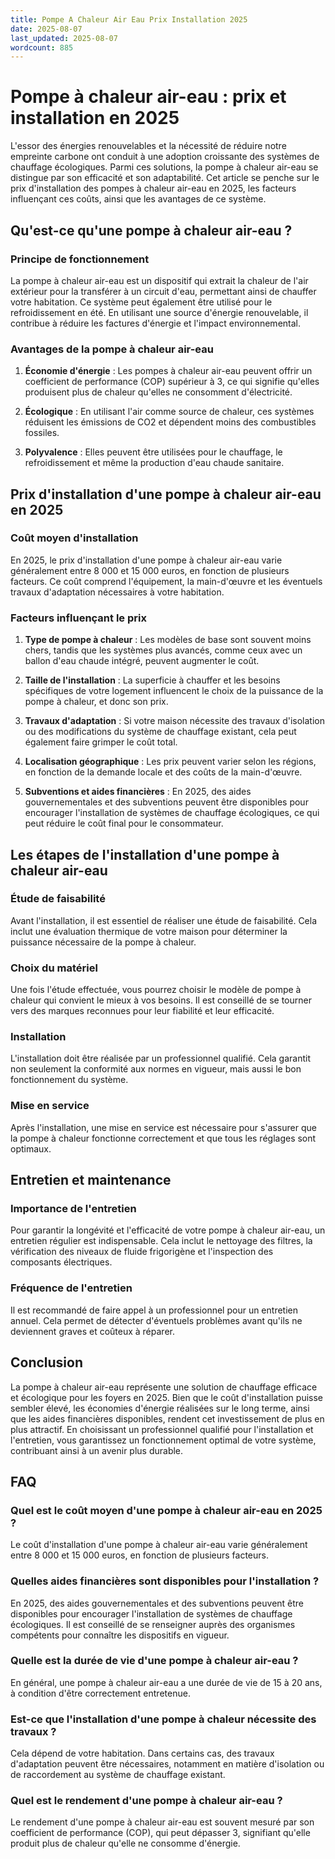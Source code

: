 ```yaml
---
title: Pompe A Chaleur Air Eau Prix Installation 2025
date: 2025-08-07
last_updated: 2025-08-07
wordcount: 885
---
```


# Pompe à chaleur air-eau : prix et installation en 2025

L'essor des énergies renouvelables et la nécessité de réduire notre empreinte carbone ont conduit à une adoption croissante des systèmes de chauffage écologiques. Parmi ces solutions, la pompe à chaleur air-eau se distingue par son efficacité et son adaptabilité. Cet article se penche sur le prix d'installation des pompes à chaleur air-eau en 2025, les facteurs influençant ces coûts, ainsi que les avantages de ce système.

## Qu'est-ce qu'une pompe à chaleur air-eau ?

### Principe de fonctionnement

La pompe à chaleur air-eau est un dispositif qui extrait la chaleur de l'air extérieur pour la transférer à un circuit d'eau, permettant ainsi de chauffer votre habitation. Ce système peut également être utilisé pour le refroidissement en été. En utilisant une source d'énergie renouvelable, il contribue à réduire les factures d'énergie et l'impact environnemental.

### Avantages de la pompe à chaleur air-eau

1. **Économie d'énergie** : Les pompes à chaleur air-eau peuvent offrir un coefficient de performance (COP) supérieur à 3, ce qui signifie qu'elles produisent plus de chaleur qu'elles ne consomment d'électricité.
   
2. **Écologique** : En utilisant l'air comme source de chaleur, ces systèmes réduisent les émissions de CO2 et dépendent moins des combustibles fossiles.

3. **Polyvalence** : Elles peuvent être utilisées pour le chauffage, le refroidissement et même la production d'eau chaude sanitaire.

## Prix d'installation d'une pompe à chaleur air-eau en 2025

### Coût moyen d'installation

En 2025, le prix d'installation d'une pompe à chaleur air-eau varie généralement entre 8 000 et 15 000 euros, en fonction de plusieurs facteurs. Ce coût comprend l'équipement, la main-d'œuvre et les éventuels travaux d'adaptation nécessaires à votre habitation.

### Facteurs influençant le prix

1. **Type de pompe à chaleur** : Les modèles de base sont souvent moins chers, tandis que les systèmes plus avancés, comme ceux avec un ballon d'eau chaude intégré, peuvent augmenter le coût.

2. **Taille de l'installation** : La superficie à chauffer et les besoins spécifiques de votre logement influencent le choix de la puissance de la pompe à chaleur, et donc son prix.

3. **Travaux d'adaptation** : Si votre maison nécessite des travaux d'isolation ou des modifications du système de chauffage existant, cela peut également faire grimper le coût total.

4. **Localisation géographique** : Les prix peuvent varier selon les régions, en fonction de la demande locale et des coûts de la main-d'œuvre.

5. **Subventions et aides financières** : En 2025, des aides gouvernementales et des subventions peuvent être disponibles pour encourager l'installation de systèmes de chauffage écologiques, ce qui peut réduire le coût final pour le consommateur.

## Les étapes de l'installation d'une pompe à chaleur air-eau

### Étude de faisabilité

Avant l'installation, il est essentiel de réaliser une étude de faisabilité. Cela inclut une évaluation thermique de votre maison pour déterminer la puissance nécessaire de la pompe à chaleur.

### Choix du matériel

Une fois l'étude effectuée, vous pourrez choisir le modèle de pompe à chaleur qui convient le mieux à vos besoins. Il est conseillé de se tourner vers des marques reconnues pour leur fiabilité et leur efficacité.

### Installation

L'installation doit être réalisée par un professionnel qualifié. Cela garantit non seulement la conformité aux normes en vigueur, mais aussi le bon fonctionnement du système.

### Mise en service

Après l'installation, une mise en service est nécessaire pour s'assurer que la pompe à chaleur fonctionne correctement et que tous les réglages sont optimaux.

## Entretien et maintenance

### Importance de l'entretien

Pour garantir la longévité et l'efficacité de votre pompe à chaleur air-eau, un entretien régulier est indispensable. Cela inclut le nettoyage des filtres, la vérification des niveaux de fluide frigorigène et l'inspection des composants électriques.

### Fréquence de l'entretien

Il est recommandé de faire appel à un professionnel pour un entretien annuel. Cela permet de détecter d'éventuels problèmes avant qu'ils ne deviennent graves et coûteux à réparer.

## Conclusion

La pompe à chaleur air-eau représente une solution de chauffage efficace et écologique pour les foyers en 2025. Bien que le coût d'installation puisse sembler élevé, les économies d'énergie réalisées sur le long terme, ainsi que les aides financières disponibles, rendent cet investissement de plus en plus attractif. En choisissant un professionnel qualifié pour l'installation et l'entretien, vous garantissez un fonctionnement optimal de votre système, contribuant ainsi à un avenir plus durable.

## FAQ

### Quel est le coût moyen d'une pompe à chaleur air-eau en 2025 ?

Le coût d'installation d'une pompe à chaleur air-eau varie généralement entre 8 000 et 15 000 euros, en fonction de plusieurs facteurs.

### Quelles aides financières sont disponibles pour l'installation ?

En 2025, des aides gouvernementales et des subventions peuvent être disponibles pour encourager l'installation de systèmes de chauffage écologiques. Il est conseillé de se renseigner auprès des organismes compétents pour connaître les dispositifs en vigueur.

### Quelle est la durée de vie d'une pompe à chaleur air-eau ?

En général, une pompe à chaleur air-eau a une durée de vie de 15 à 20 ans, à condition d'être correctement entretenue.

### Est-ce que l'installation d'une pompe à chaleur nécessite des travaux ?

Cela dépend de votre habitation. Dans certains cas, des travaux d'adaptation peuvent être nécessaires, notamment en matière d'isolation ou de raccordement au système de chauffage existant.

### Quel est le rendement d'une pompe à chaleur air-eau ?

Le rendement d'une pompe à chaleur air-eau est souvent mesuré par son coefficient de performance (COP), qui peut dépasser 3, signifiant qu'elle produit plus de chaleur qu'elle ne consomme d'énergie.